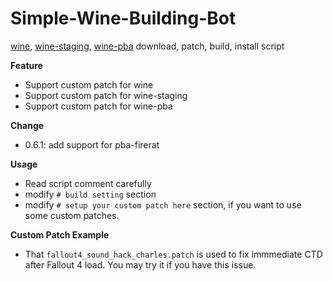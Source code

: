 # Simple-Wine-Building-Bot
[wine](https://www.winehq.org/), [wine-staging](https://github.com/wine-staging/wine-staging), [wine-pba](https://github.com/acomminos/wine-pba) download, patch, build, install script

**Feature**
* Support custom patch for wine
* Support custom patch for wine-staging
* Support custom patch for wine-pba

**Change**
* 0.6.1: add support for pba-firerat

**Usage**
* Read script comment carefully
* modify `# build setting` section 
* modify `# setup your custom patch here` section, if you want to use some custom patches.

**Custom Patch Example**
* That `fallout4_sound_hack_charles.patch` is used to fix immmediate CTD after Fallout 4 load. You may try it if you have this issue.

